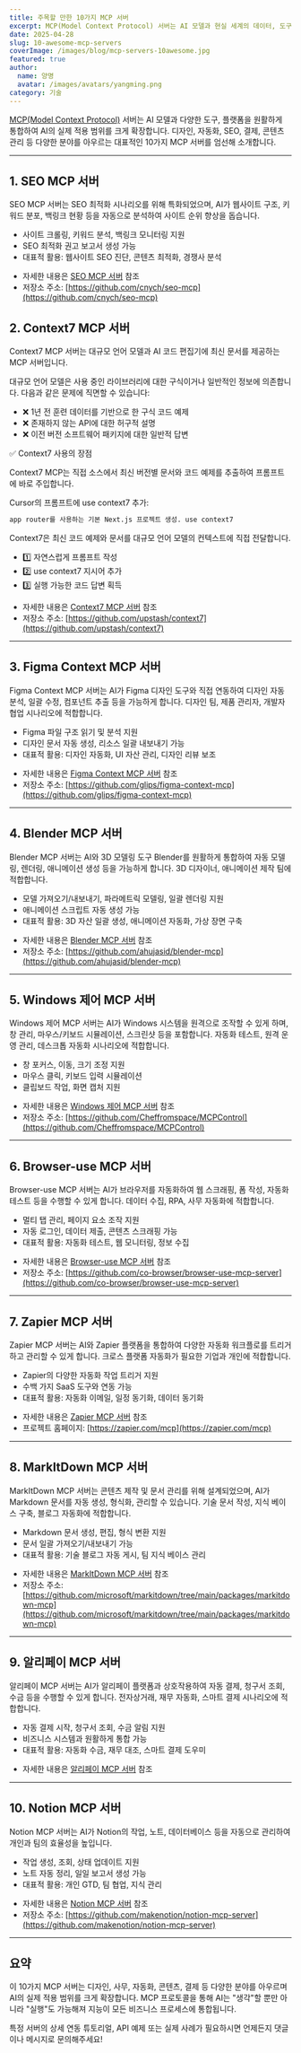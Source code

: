 ```yaml
---
title: 주목할 만한 10가지 MCP 서버
excerpt: MCP(Model Context Protocol) 서버는 AI 모델과 현실 세계의 데이터, 도구를 원활하게 연결합니다. 개발자, AI 애호가, 자동화 효율을 높이고 싶은 기업 사용자라면 이 10가지 MCP 서버를 꼭 확인해보세요!
date: 2025-04-28
slug: 10-awesome-mcp-servers
coverImage: /images/blog/mcp-servers-10awesome.jpg
featured: true
author:
  name: 양명
  avatar: /images/avatars/yangming.png
category: 기술
---
```


[MCP(Model Context Protocol)](/zh) 서버는 AI 모델과 다양한 도구, 플랫폼을 원활하게 통합하여 AI의 실제 적용 범위를 크게 확장합니다. 디자인, 자동화, SEO, 결제, 콘텐츠 관리 등 다양한 분야를 아우르는 대표적인 10가지 MCP 서버를 엄선해 소개합니다.

---

## 1. SEO MCP 서버

SEO MCP 서버는 SEO 최적화 시나리오를 위해 특화되었으며, AI가 웹사이트 구조, 키워드 분포, 백링크 현황 등을 자동으로 분석하여 사이트 순위 향상을 돕습니다.

- 사이트 크롤링, 키워드 분석, 백링크 모니터링 지원
- SEO 최적화 권고 보고서 생성 가능
- 대표적 활용: 웹사이트 SEO 진단, 콘텐츠 최적화, 경쟁사 분석

* 자세한 내용은 [SEO MCP 서버](/zh/servers/seo-mcp) 참조
* 저장소 주소: [https://github.com/cnych/seo-mcp](https://github.com/cnych/seo-mcp)

## 2. Context7 MCP 서버

Context7 MCP 서버는 대규모 언어 모델과 AI 코드 편집기에 최신 문서를 제공하는 MCP 서버입니다.

대규모 언어 모델은 사용 중인 라이브러리에 대한 구식이거나 일반적인 정보에 의존합니다. 다음과 같은 문제에 직면할 수 있습니다:

- ❌ 1년 전 훈련 데이터를 기반으로 한 구식 코드 예제
- ❌ 존재하지 않는 API에 대한 허구적 설명
- ❌ 이전 버전 소프트웨어 패키지에 대한 일반적 답변

✅ Context7 사용의 장점

Context7 MCP는 직접 소스에서 최신 버전별 문서와 코드 예제를 추출하여 프롬프트에 바로 주입합니다.

Cursor의 프롬프트에 use context7 추가:

```bash
app router를 사용하는 기본 Next.js 프로젝트 생성. use context7
```

Context7은 최신 코드 예제와 문서를 대규모 언어 모델의 컨텍스트에 직접 전달합니다.

- 1️⃣ 자연스럽게 프롬프트 작성
- 2️⃣ use context7 지시어 추가
- 3️⃣ 실행 가능한 코드 답변 획득

* 자세한 내용은 [Context7 MCP 서버](/zh/servers/context7) 참조
* 저장소 주소: [https://github.com/upstash/context7](https://github.com/upstash/context7)

---

## 3. Figma Context MCP 서버

Figma Context MCP 서버는 AI가 Figma 디자인 도구와 직접 연동하여 디자인 자동 분석, 일괄 수정, 컴포넌트 추출 등을 가능하게 합니다. 디자인 팀, 제품 관리자, 개발자 협업 시나리오에 적합합니다.

- Figma 파일 구조 읽기 및 분석 지원
- 디자인 문서 자동 생성, 리소스 일괄 내보내기 가능
- 대표적 활용: 디자인 자동화, UI 자산 관리, 디자인 리뷰 보조

* 자세한 내용은 [Figma Context MCP 서버](/zh/servers/figma-context-mcp) 참조
* 저장소 주소: [https://github.com/glips/figma-context-mcp](https://github.com/glips/figma-context-mcp)

---

## 4. Blender MCP 서버

Blender MCP 서버는 AI와 3D 모델링 도구 Blender를 원활하게 통합하여 자동 모델링, 렌더링, 애니메이션 생성 등을 가능하게 합니다. 3D 디자이너, 애니메이션 제작 팀에 적합합니다.

- 모델 가져오기/내보내기, 파라메트릭 모델링, 일괄 렌더링 지원
- 애니메이션 스크립트 자동 생성 가능
- 대표적 활용: 3D 자산 일괄 생성, 애니메이션 자동화, 가상 장면 구축

* 자세한 내용은 [Blender MCP 서버](/zh/servers/blender-mcp) 참조
* 저장소 주소: [https://github.com/ahujasid/blender-mcp](https://github.com/ahujasid/blender-mcp)

---

## 5. Windows 제어 MCP 서버

Windows 제어 MCP 서버는 AI가 Windows 시스템을 원격으로 조작할 수 있게 하며, 창 관리, 마우스/키보드 시뮬레이션, 스크린샷 등을 포함합니다. 자동화 테스트, 원격 운영 관리, 데스크톱 자동화 시나리오에 적합합니다.

- 창 포커스, 이동, 크기 조정 지원
- 마우스 클릭, 키보드 입력 시뮬레이션
- 클립보드 작업, 화면 캡처 지원

* 자세한 내용은 [Windows 제어 MCP 서버](/zh/servers/MCPControl) 참조
* 저장소 주소: [https://github.com/Cheffromspace/MCPControl](https://github.com/Cheffromspace/MCPControl)

---

## 6. Browser-use MCP 서버

Browser-use MCP 서버는 AI가 브라우저를 자동화하여 웹 스크래핑, 폼 작성, 자동화 테스트 등을 수행할 수 있게 합니다. 데이터 수집, RPA, 사무 자동화에 적합합니다.

- 멀티 탭 관리, 페이지 요소 조작 지원
- 자동 로그인, 데이터 제출, 콘텐츠 스크래핑 가능
- 대표적 활용: 자동화 테스트, 웹 모니터링, 정보 수집

* 자세한 내용은 [Browser-use MCP 서버](/zh/servers/browser-use-mcp-server) 참조
* 저장소 주소: [https://github.com/co-browser/browser-use-mcp-server](https://github.com/co-browser/browser-use-mcp-server)

---

## 7. Zapier MCP 서버

Zapier MCP 서버는 AI와 Zapier 플랫폼을 통합하여 다양한 자동화 워크플로를 트리거하고 관리할 수 있게 합니다. 크로스 플랫폼 자동화가 필요한 기업과 개인에 적합합니다.

- Zapier의 다양한 자동화 작업 트리거 지원
- 수백 가지 SaaS 도구와 연동 가능
- 대표적 활용: 자동화 이메일, 일정 동기화, 데이터 동기화

* 자세한 내용은 [Zapier MCP 서버](/zh/servers/zapier) 참조
* 프로젝트 홈페이지: [https://zapier.com/mcp](https://zapier.com/mcp)

---

## 8. MarkItDown MCP 서버

MarkItDown MCP 서버는 콘텐츠 제작 및 문서 관리를 위해 설계되었으며, AI가 Markdown 문서를 자동 생성, 형식화, 관리할 수 있습니다. 기술 문서 작성, 지식 베이스 구축, 블로그 자동화에 적합합니다.

- Markdown 문서 생성, 편집, 형식 변환 지원
- 문서 일괄 가져오기/내보내기 가능
- 대표적 활용: 기술 블로그 자동 게시, 팀 지식 베이스 관리

* 자세한 내용은 [MarkItDown MCP 서버](/zh/servers/markitdown-mcp) 참조
* 저장소 주소: [https://github.com/microsoft/markitdown/tree/main/packages/markitdown-mcp](https://github.com/microsoft/markitdown/tree/main/packages/markitdown-mcp)

---

## 9. 알리페이 MCP 서버

알리페이 MCP 서버는 AI가 알리페이 플랫폼과 상호작용하여 자동 결제, 청구서 조회, 수금 등을 수행할 수 있게 합니다. 전자상거래, 재무 자동화, 스마트 결제 시나리오에 적합합니다.

- 자동 결제 시작, 청구서 조회, 수금 알림 지원
- 비즈니스 시스템과 원활하게 통합 가능
- 대표적 활용: 자동화 수금, 재무 대조, 스마트 결제 도우미

* 자세한 내용은 [알리페이 MCP 서버](/zh/servers/mcp-server-alipay) 참조

---

## 10. Notion MCP 서버

Notion MCP 서버는 AI가 Notion의 작업, 노트, 데이터베이스 등을 자동으로 관리하여 개인과 팀의 효율성을 높입니다.

- 작업 생성, 조회, 상태 업데이트 지원
- 노트 자동 정리, 일일 보고서 생성 가능
- 대표적 활용: 개인 GTD, 팀 협업, 지식 관리

* 자세한 내용은 [Notion MCP 서버](/zh/servers/notion-mcp-server) 참조
* 저장소 주소: [https://github.com/makenotion/notion-mcp-server](https://github.com/makenotion/notion-mcp-server)

---

## 요약

이 10가지 MCP 서버는 디자인, 사무, 자동화, 콘텐츠, 결제 등 다양한 분야를 아우르며 AI의 실제 적용 범위를 크게 확장합니다. MCP 프로토콜을 통해 AI는 "생각"할 뿐만 아니라 "실행"도 가능해져 지능이 모든 비즈니스 프로세스에 통합됩니다.

특정 서버의 상세 연동 튜토리얼, API 예제 또는 실제 사례가 필요하시면 언제든지 댓글이나 메시지로 문의해주세요!
